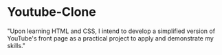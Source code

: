 # Youtube-Clone

"Upon learning HTML and CSS, I intend to develop a simplified version of YouTube's front page as a practical project to apply and demonstrate my skills."

